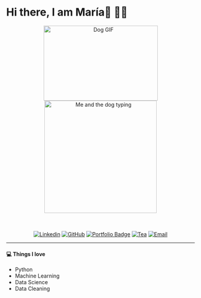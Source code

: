 # Hi there, I am María👋 👩‍💻

<div id="header" align="center">
  <img align = "center" src="https://media.giphy.com/media/Dh5q0sShxgp13DwrvG/giphy.gif" alt="Dog GIF" width="305" height="200">
</div>

<div align="center">
  <img src="images/typing.gif" width="300" alt="Me and the dog typing">
</div>

<br>
</br>
<div align="center">

[![Linkedin](https://img.shields.io/badge/-LinkedIn-306EA8?style=flat&logo=linkedin&logoColor=white&link=https://www.linkedin.com/in/mariaaguileragarcia/)](https://www.linkedin.com/in/mariaaguileragarcia/)
[![GitHub](https://img.shields.io/badge/-GitHub-2F2F2F?style=flat&logo=github&logoColor=white&link=https://www.github.com/maria-aguilera)](https://www.github.com/maria-aguilera)
[![Portfolio Badge](https://img.shields.io/badge/Portfolio%20Website%20-8A2BE2?style=flat&logo=Homeassistant&logoColor=white&link=https://maria-aguilera.github.io/)](https://maria-aguilera.github.io/)
[![Tea](https://img.shields.io/badge/-Buy_me_a_coffee-yellow?style=flat&logo=buymeacoffee&logoColor=white&link=https://coff.ee/mariaaguilera)](https://coff.ee/mariaaguilera)
[![Email](https://img.shields.io/badge/Email%20me%20-D14836?style=flat&logo=gmail&logoColor=white)](mailto:mariaaguilera979797@gmail.com)

</div>

---

#### 💻 **Things I love**

* Python
* Machine Learning
* Data Science
* Data Cleaning
